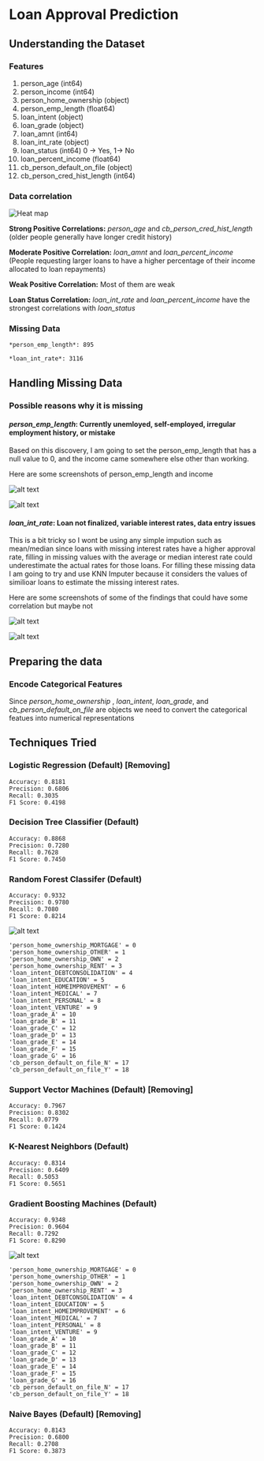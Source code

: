 # Loan Approval Prediction

## Understanding the Dataset

### Features 

1. person_age (int64)
2. person_income (int64)
3. person_home_ownership (object)
4. person_emp_length (float64)
5. loan_intent (object)
6. loan_grade (object)
7. loan_amnt (int64)
8. loan_int_rate (object)
9. loan_status (int64) 0 -> Yes, 1-> No
10. loan_percent_income (float64)
11. cb_person_default_on_file (object)
12. cb_person_cred_hist_length (int64)

### Data correlation 

![Heat map](image.png)

**Strong Positive Correlations:** *person_age* and *cb_person_cred_hist_length* (older people generally have longer credit history)

**Moderate Positive Correlation:** *loan_amnt* and *loan_percent_income* (People requesting larger loans to have a higher percentage of their income allocated to loan repayments)

**Weak Positive Correlation:** Most of them are weak

**Loan Status Correlation:** *loan_int_rate* and *loan_percent_income* have the strongest correlations with *loan_status*

### Missing Data

    *person_emp_length*: 895

    *loan_int_rate*: 3116

## Handling Missing Data

### Possible reasons why it is missing

#### *person_emp_length*: Currently unemloyed, self-employed, irregular employment history, or mistake

Based on this discovery, I am going to set the person_emp_length that has a null value to 0, and the income came somewhere else other than working.

Here are some screenshots of person_emp_length and income

![alt text](image-1.png)

![alt text](image-2.png)


#### *loan_int_rate*: Loan not finalized, variable interest rates, data entry issues

This is a bit tricky so I wont be using any simple impution such as mean/median since loans with missing interest rates have a higher approval rate, filling in missing values with the average or median interest rate could underestimate the actual rates for those loans. For filling these missing data I am going to try and use KNN Imputer because it considers the values of similioar loans to estimate the missing interest rates.

Here are some screenshots of some of the findings that could have some correlation but maybe not 

![alt text](image-3.png)

![alt text](image-4.png)

## Preparing the data

### Encode Categorical Features

Since *person_home_ownership* , *loan_intent*, *loan_grade*, and *cb_person_default_on_file* are objects we need to convert the categorical featues into numerical representations

## Techniques Tried

### Logistic Regression (Default) [Removing]

    Accuracy: 0.8181
    Precision: 0.6806
    Recall: 0.3035
    F1 Score: 0.4198

### Decision Tree Classifier (Default)

    Accuracy: 0.8868
    Precision: 0.7280
    Recall: 0.7628
    F1 Score: 0.7450

### Random Forest Classifer (Default)

    Accuracy: 0.9332
    Precision: 0.9780
    Recall: 0.7080
    F1 Score: 0.8214

![alt text](image-5.png)

    'person_home_ownership_MORTGAGE' = 0 
    'person_home_ownership_OTHER' = 1
    'person_home_ownership_OWN' = 2 
    'person_home_ownership_RENT' = 3
    'loan_intent_DEBTCONSOLIDATION' = 4
    'loan_intent_EDUCATION' = 5
    'loan_intent_HOMEIMPROVEMENT' = 6
    'loan_intent_MEDICAL' = 7
    'loan_intent_PERSONAL' = 8 
    'loan_intent_VENTURE' = 9 
    'loan_grade_A' = 10
    'loan_grade_B' = 11
    'loan_grade_C' = 12 
    'loan_grade_D' = 13 
    'loan_grade_E' = 14
    'loan_grade_F' = 15 
    'loan_grade_G' = 16 
    'cb_person_default_on_file_N' = 17
    'cb_person_default_on_file_Y' = 18

### Support Vector Machines (Default) [Removing]

    Accuracy: 0.7967
    Precision: 0.8302
    Recall: 0.0779
    F1 Score: 0.1424

### K-Nearest Neighbors (Default)

    Accuracy: 0.8314
    Precision: 0.6409
    Recall: 0.5053
    F1 Score: 0.5651

### Gradient Boosting Machines (Default)

    Accuracy: 0.9348
    Precision: 0.9604
    Recall: 0.7292
    F1 Score: 0.8290

![alt text](image-6.png)

    'person_home_ownership_MORTGAGE' = 0 
    'person_home_ownership_OTHER' = 1
    'person_home_ownership_OWN' = 2 
    'person_home_ownership_RENT' = 3
    'loan_intent_DEBTCONSOLIDATION' = 4
    'loan_intent_EDUCATION' = 5
    'loan_intent_HOMEIMPROVEMENT' = 6
    'loan_intent_MEDICAL' = 7
    'loan_intent_PERSONAL' = 8 
    'loan_intent_VENTURE' = 9 
    'loan_grade_A' = 10
    'loan_grade_B' = 11
    'loan_grade_C' = 12 
    'loan_grade_D' = 13 
    'loan_grade_E' = 14
    'loan_grade_F' = 15 
    'loan_grade_G' = 16 
    'cb_person_default_on_file_N' = 17
    'cb_person_default_on_file_Y' = 18

### Naive Bayes (Default) [Removing]

    Accuracy: 0.8143
    Precision: 0.6800
    Recall: 0.2708
    F1 Score: 0.3873
